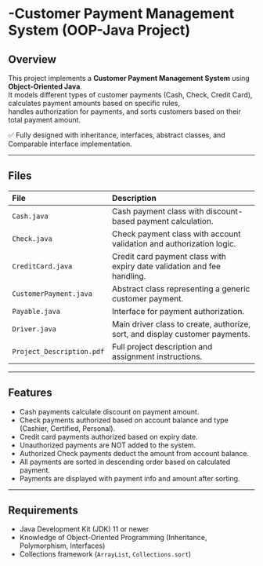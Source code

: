 
# -Customer Payment Management System (OOP-Java Project)

## Overview

This project implements a **Customer Payment Management System** using **Object-Oriented Java**.  
It models different types of customer payments (Cash, Check, Credit Card), calculates payment amounts based on specific rules,  
handles authorization for payments, and sorts customers based on their total payment amount.

✅ Fully designed with inheritance, interfaces, abstract classes, and Comparable interface implementation.

---

## Files

| File | Description |
|:-----|:------------|
| `Cash.java` | Cash payment class with discount-based payment calculation. |
| `Check.java` | Check payment class with account validation and authorization logic. |
| `CreditCard.java` | Credit card payment class with expiry date validation and fee handling. |
| `CustomerPayment.java` | Abstract class representing a generic customer payment. |
| `Payable.java` | Interface for payment authorization. |
| `Driver.java` | Main driver class to create, authorize, sort, and display customer payments. |
| `Project_Description.pdf` | Full project description and assignment instructions. |

---

## Features

- Cash payments calculate discount on payment amount.
- Check payments authorized based on account balance and type (Cashier, Certified, Personal).
- Credit card payments authorized based on expiry date.
- Unauthorized payments are NOT added to the system.
- Authorized Check payments deduct the amount from account balance.
- All payments are sorted in descending order based on calculated payment.
- Payments are displayed with payment info and amount after sorting.

---


## Requirements

- Java Development Kit (JDK) 11 or newer
- Knowledge of Object-Oriented Programming (Inheritance, Polymorphism, Interfaces)
- Collections framework (`ArrayList`, `Collections.sort`)


